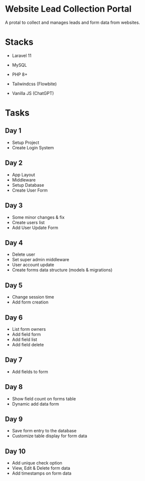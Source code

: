 # Website Lead Collection Portal
A protal to collect and manages leads and form data from websites.

# Stacks
- Laravel 11
- MySQL
- PHP 8+

- Tailwindcss (Flowbite)
- Vanilla JS (ChatGPT)

# Tasks
## Day 1
- Setup Project
- Create Login System

## Day 2
- App Layout
- Middleware
- Setup Database
- Create User Form

## Day 3
- Some minor changes & fix
- Create users list
- Add User Update Form

## Day 4
- Delete user
- Set super admin middleware
- User account update
- Create forms data structure (models & migrations)

## Day 5
- Change session time
- Add form creation

## Day 6
- List form owners
- Add field form
- Add field list
- Add field delete

## Day 7
- Add fields to form

## Day 8
- Show field count on forms table
- Dynamic add data form

## Day 9
- Save form entry to the database
- Customize table display for form data

## Day 10
- Add unique check option
- View, Edit & Delete form data
- Add timestamps on form data